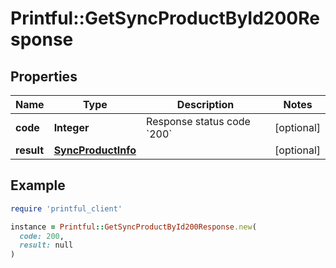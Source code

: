 # Printful::GetSyncProductById200Response

## Properties

| Name | Type | Description | Notes |
| ---- | ---- | ----------- | ----- |
| **code** | **Integer** | Response status code &#x60;200&#x60; | [optional] |
| **result** | [**SyncProductInfo**](SyncProductInfo.md) |  | [optional] |

## Example

```ruby
require 'printful_client'

instance = Printful::GetSyncProductById200Response.new(
  code: 200,
  result: null
)
```

